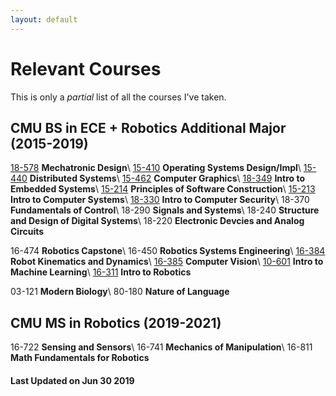```yaml
---
layout: default
---
```


# Relevant Courses

This is only a _partial_ list of all the courses I've taken.

## CMU BS in ECE + Robotics Additional Major (2015-2019)

[18-578][18_578] **Mechatronic Design**\\
[15-410][15_410] **Operating Systems Design/Impl**\\
[15-440][15_440] **Distributed Systems**\\
[15-462][15_462] **Computer Graphics**\\
[18-349][18_349] **Intro to Embedded Systems**\\
[15-214][15_214] **Principles of Software Construction**\\
[15-213][15_213] **Intro to Computer Systems**\\
[18-330][18_330] **Intro to Computer Security**\\
18-370 **Fundamentals of Control**\\
18-290 **Signals and Systems**\\
18-240 **Structure and Design of Digital Systems**\\
18-220 **Electronic Devcies and Analog Circuits**

16-474 **Robotics Capstone**\\
16-450 **Robotics Systems Engineering**\\
[16-384][16_384] **Robot Kinematics and Dynamics**\\
[16-385][16_385] **Computer Vision**\\
[10-601][10_601] **Intro to Machine Learning**\\
[16-311][16_331] **Intro to Robotics**

03-121 **Modern Biology**\\
80-180 **Nature of Language**

## CMU MS in Robotics (2019-2021)

16-722 **Sensing and Sensors**\\
16-741 **Mechanics of Manipulation**\\
16-811 **Math Fundamentals for Robotics**

#### Last Updated on Jun 30 2019

[18_578]: https://sites.google.com/site/cmumechatronicdesign/
[15_410]: https://www.cs.cmu.edu/~410/
[15_440]: https://www.andrew.cmu.edu/course/15-440/
[15_462]: http://15462.courses.cs.cmu.edu/fall2018/
[18_349]: https://course.ece.cmu.edu/~ece349/
[15_214]: https://www.cs.cmu.edu/~charlie/courses/15-214/2016-fall/
[15_213]: https://www.cs.cmu.edu/afs/cs/academic/class/15213-f16/www/
[18_330]: https://www.andrew.cmu.edu/course/18-330/

[16_384]: https://sites.google.com/site/robotkinematicscmu/
[16_385]: https://www.cs.cmu.edu/~16385/s17/
[10_601]: https://www.cs.cmu.edu/~mgormley/courses/10601-s18/index.html
[16_331]: https://www.cs.cmu.edu/afs/cs.cmu.edu/academic/class/16311/www/current/
